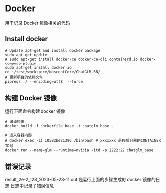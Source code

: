 # Docker

用于记录 Docker 镜像相关的代码

## Install docker

```
# Update apt-get and install docker package
sudo apt-get update
# sudo apt-get install docker-ce docker-ce-cli containerd.io docker-compose-plugin
sudo apt-get install docker.io
cd ~/test/workspace/NascentCore/ChatGLM-6B/
# 更新项目的依赖文件
pipreqs ./ --encoding=utf8  --force
```

## 构建 Docker 镜像

运行下面命令构建 docker 镜像
```shell
# 编译镜像
docker build -f dockerfile_base -t chatglm_base .

# 进入容器内部
# docker exec -it 10582be21396 /bin/bash # xxxxxxx 是PS后容器的CONTAINER ID号
docker run --name=glm --runtime=nvidia -itd -p 2222:22 chatglm_base
```

## 错误记录

result_2e-2_128_2023-05-23-11.out 是运行上面的步骤生成的 docker 镜像的日志
日志中记录了错误信息
